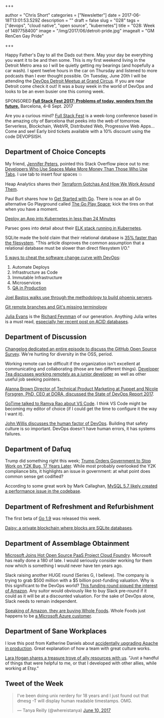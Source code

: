 +++

author = "Chris Short"
categories = ["Newsletter"]
date = 2017-06-18T13:01:53.529Z
description = ""
draft = false
slug = "028"
tags = ["devops", "cloud native", "open source", "kubernetes"]
title = "028: Week of 1497758400"
image = "/img/2017/06/detroit-pride.jpg"
imagealt = "GM RenCen Gay Pride"

+++

Happy Father's Day to all the Dads out there. May your day be everything you want it to be and then some. This is my first weekend living in the Detroit Metro area so I will be quietly getting my bearings (and hopefully a car wash). I spent twelve hours in the car on Thursday and listened to more podcasts than I ever thought possible. On Tuesday, June 20th I will be attending the [DevOps Detroit Meetup at Grand Circus](https://www.meetup.com/DevOps-Detroit/events/239887659/). If you are near Detroit come check it out! It was a busy week in the world of DevOps and looks to be an even busier one this coming week.

SPONSORED
[**Full Stack Fest 2017: Problems of today, wonders from the future.**](https://2017.fullstackfest.com)
Barcelona, 4–8 Sept. 2017

Are you a curious mind? [Full Stack Fest](https://2017.fullstackfest.com) is a week-long conference based in the amazing city of Barcelona that peeks into the web of tomorrow. Serverless, Blockchain, WebVR, Distributed Web, Progressive Web Apps... Come and see! Early bird tickets available with a 10% discount using the code DEVOPSISH.

## Department of Choice Concepts

My friend, [Jennifer Peters](https://jenniferannpeters.com/), pointed this Stack Overflow piece out to me: [Developers Who Use Spaces Make More Money Than Those Who Use Tabs](https://stackoverflow.blog/2017/06/15/developers-use-spaces-make-money-use-tabs/). I use tab to insert four spaces 💥

Heap Analytics shares their [Terraform Gotchas And How We Work Around Them](https://heap.engineering/terraform-gotchas/).

Paul Burt shares how to [Get Started with Go](https://opensource.com/article/17/6/getting-started-go?sc_cid=70160000001273HAAQ). There is now an all Go alternative Go Playground called [The Go Play Space](https://goplay.space/); kick the tires on that when you have a moment.

[Deploy an App into Kubernetes in less than 24 Minutes](https://devcentral.f5.com/articles/deploy-an-app-into-kubernetes-in-less-than-24-minutes-26764)

Parsec goes into detail about their [ELK stack running in Kubernetes](https://blog.parsec.tv/adventures-in-high-availability-logging-elk-on-kubernetes-5f38768e1740).

SQLite made the bold claim that their relational database is [35% faster than the filesystem](https://www.sqlite.org/fasterthanfs.html). "This article disproves the common assumption that a relational database must be slower than direct filesystem I/O."

[5 ways to cheat the software change curve with DevOps](https://techbeacon.com/5-ways-cheat-software-change-curve-devops):
1. Automate Deploys
2. Infrastructure as Code
3. Immutable Infrastructure
4. Microservices
5. [QA in Production](https://martinfowler.com/articles/qa-in-production.html)

[Joel Bastos walks use through the methodology to build phoenix servers](https://blog.kintoandar.com/2017/06/Baking-delicious-cloud-instances.html).

[Git remote branches and Git's missing terminology](http://blog.plover.com/prog/git-remote-branches.html)

[Julia Evans](https://jvns.ca/) is the [Richard Feynman](http://kottke.org/17/06/if-you-cant-explain-something-in-simple-terms-you-dont-understand-it) of our generation. Anything Julia writes is a must read, [especially her recent post on ACID databases](https://jvns.ca/blog/2017/06/11/log-structured-storage/).

## Department of Discussion

[Changelog dedicated an entire episode to discuss the GitHub Open Source Survey](https://changelog.com/podcast/252). We're hurting for diversity in the OSS, period.

Working remote can be difficult if the organization isn't excellent at communicating and collaborating (those are two different things). [Developer Tea discusses working remotely as a junior developer](https://developertea.simplecast.fm/episodes/70457-listener-question-joel-asks-about-remote-work-as-a-junior-developer) as well as other useful job seeking pointers.

[Alanna Brown Director of Technical Product Marketing at Puppet and Nicole Forsgren, PhD, CEO at DORA, discussed the State of DevOps Report 2017](https://soundcloud.com/infoq-engineering-culture/alanna-brown-and-nicole-forsgren-on-the-state-of-devops-report-2017).

[GoTime talked to Ramya Rao about VS Code](https://changelog.com/gotime/49). I think VS Code might be becoming my editor of choice (if I could get the time to configure it the way I want it).

[John Willis discusses the human factor of DevOps](https://jaxenter.com/john-willis-human-factor-devops-131054.html). Building that safety culture is so important. DevOps doesn't have human errors, it has systems failures.

## Department of Dafuq

Trump did something right this week; [Trump Orders Government to Stop Work on Y2K Bug, 17 Years Later](https://www.bloomberg.com/politics/articles/2017-06-15/trump-orders-government-to-stop-work-on-y2k-bug-17-years-later). While most probably overlooked the Y2K compliance bits, it highlights an issue in government: at what point does common sense get codified?

According to some great work by Mark Callaghan, [MySQL 5.7 likely created a performance issue in the codebase](https://smalldatum.blogspot.com/2017/06/sysbench-for-mysql-50-51-55-56-57-and-8.html).

## Department of Refreshment and Refurbishment

The first beta of [Go 1.9](https://tip.golang.org/doc/go1.9) was released this week.

[Daisy: a private blockchain where blocks are SQLite databases](https://github.com/ivoras/daisy).

## Department of Assemblage Obtainment

[Microsoft Joins Hot Open Source PaaS Project Cloud Foundry](http://www.datacenterknowledge.com/archives/2017/06/13/microsoft-joins-hot-open-source-paas-project-cloud-foundry/). Microsoft has really done a 180 of late. I would seriously consider working for them now which is something I would never have ten years ago.

Slack raising another HUGE round (Series G, I believe). The company is trying to grab $500 million with a $5 billion post-funding valuation. Why is this significant to the DevOps world? [This funding round piqued the interest of Amazon](https://www.bloomberg.com/news/articles/2017-06-15/messaging-startup-slack-said-to-draw-interest-from-amazon-com). Any suitor would obviously like to buy Slack pre-round if it could as it will be at a discounted valuation. For the sake of DevOps alone, Slack needs to remain independent.

[Speaking of Amazon, they are buying Whole Foods](http://www.cnbc.com/2017/06/16/amazon-buying-whole-foods-is-a-no-brainer-slam-dunk.html). Whole Foods just happens to be [a Microsoft Azure customer](http://www.cnbc.com/2017/06/16/amazons-acquisition-of-whole-foods-brings-in-a-microsoft-cloud-client.html).

## Department of Sane Workplaces

I love this post from Katherine Daniels about [accidentally upgrading Apache in production](https://beero.ps/2017/06/17/on-failure-and-resilience/). Great explanation of how a team with great culture works.

[Lara Hogan shares a treasure trove of ally resources with us](https://github.com/larahogan/ally-resources). "Just a handful of things that were helpful to me, or that I developed with other allies, while working at Etsy."

## Tweet of the Week

<blockquote class="twitter-tweet" data-lang="en"><p lang="en" dir="ltr">I&#39;ve been doing unix nerdery for 18 years and I just found out that dmesg -T will display human readable timestamps. OMG.</p>&mdash; Tanya Reilly (@whereistanya) <a href="https://twitter.com/whereistanya/status/873527496939102212?ref_src=twsrc%5Etfw">June 10, 2017</a></blockquote>
<script async src="https://platform.twitter.com/widgets.js" charset="utf-8"></script>